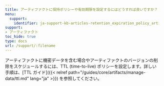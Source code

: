 ```yaml
---
title: アーティファクトに保持ポリシーや有効期限を設定するにはどうすれば良いですか？
menu:
  support:
    identifier: ja-support-kb-articles-retention_expiration_policy_artifact
support:
- アーティファクト
toc_hide: true
type: docs
url: /support/:filename
---
```


アーティファクトに機密データを含む場合やアーティファクトのバージョンの削除をスケジュールするには、TTL (time-to-live) ポリシーを設定します。詳しい手順は、[TTL ガイド]({{< relref path="/guides/core/artifacts/manage-data/ttl.md" lang="ja" >}}) を参照してください。